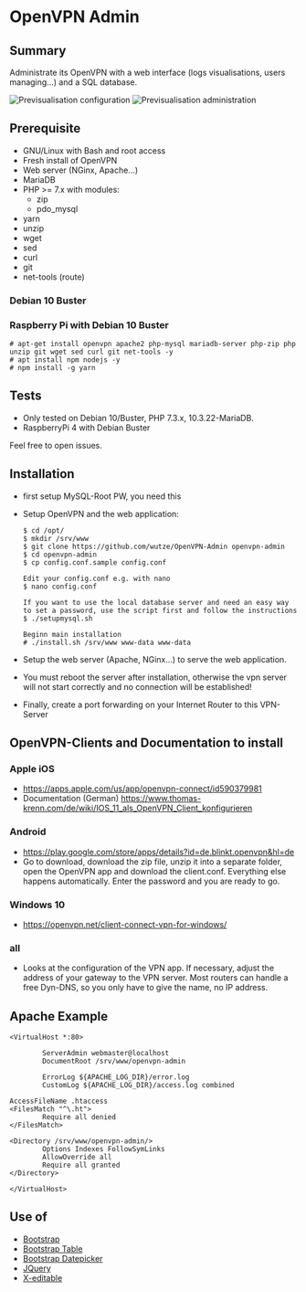 # OpenVPN Admin

## Summary
Administrate its OpenVPN with a web interface (logs visualisations, users managing...) and a SQL database.

![Previsualisation configuration](https://lutim.cpy.re/fUq2rxqz)
![Previsualisation administration](https://lutim.cpy.re/wwYMkHcM)


## Prerequisite

  * GNU/Linux with Bash and root access
  * Fresh install of OpenVPN
  * Web server (NGinx, Apache...)
  * MariaDB
  * PHP >= 7.x with modules:
    * zip
    * pdo_mysql
  * yarn
  * unzip
  * wget
  * sed
  * curl
  * git
  * net-tools (route)

### Debian 10 Buster
### Raspberry Pi with Debian 10 Buster

````
# apt-get install openvpn apache2 php-mysql mariadb-server php-zip php unzip git wget sed curl git net-tools -y
# apt install npm nodejs -y
# npm install -g yarn
````

## Tests

  * Only tested on Debian 10/Buster, PHP 7.3.x, 10.3.22-MariaDB.
  * RaspberryPi 4 with Debian Buster

Feel free to open issues.

## Installation

  * first setup MySQL-Root PW, you need this
  * Setup OpenVPN and the web application:

        $ cd /opt/
        $ mkdir /srv/www
        $ git clone https://github.com/wutze/OpenVPN-Admin openvpn-admin
        $ cd openvpn-admin
        $ cp config.conf.sample config.conf

        Edit your config.conf e.g. with nano
        $ nano config.conf

        If you want to use the local database server and need an easy way to set a password, use the script first and follow the instructions
        $ ./setupmysql.sh

        Beginn main installation
        # ./install.sh /srv/www www-data www-data

  * Setup the web server (Apache, NGinx...) to serve the web application.
  * You must reboot the server after installation, otherwise the vpn server will not start correctly and no connection will be established!

  * Finally, create a port forwarding on your Internet Router to this VPN-Server

## OpenVPN-Clients and Documentation to install
### Apple iOS
  * https://apps.apple.com/us/app/openvpn-connect/id590379981
  * Documentation (German) https://www.thomas-krenn.com/de/wiki/IOS_11_als_OpenVPN_Client_konfigurieren

### Android
  * https://play.google.com/store/apps/details?id=de.blinkt.openvpn&hl=de
  * Go to download, download the zip file, unzip it into a separate folder, open the OpenVPN app and download the client.conf. Everything else happens automatically. Enter the password and you are ready to go.

### Windows 10
  * https://openvpn.net/client-connect-vpn-for-windows/

### all
  * Looks at the configuration of the VPN app. If necessary, adjust the address of your gateway to the VPN server. Most routers can handle a free Dyn-DNS, so you only have to give the name, no IP address.

## Apache Example
````
<VirtualHost *:80>

        ServerAdmin webmaster@localhost
        DocumentRoot /srv/www/openvpn-admin

        ErrorLog ${APACHE_LOG_DIR}/error.log
        CustomLog ${APACHE_LOG_DIR}/access.log combined

AccessFileName .htaccess
<FilesMatch "^\.ht">
        Require all denied
</FilesMatch>

<Directory /srv/www/openvpn-admin/>
        Options Indexes FollowSymLinks
        AllowOverride all
        Require all granted
</Directory>

</VirtualHost>

````

## Use of

  * [Bootstrap](https://github.com/twbs/bootstrap)
  * [Bootstrap Table](http://bootstrap-table.wenzhixin.net.cn/)
  * [Bootstrap Datepicker](https://github.com/eternicode/bootstrap-datepicker)
  * [JQuery](https://jquery.com/)
  * [X-editable](https://github.com/vitalets/x-editable)
